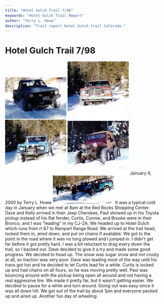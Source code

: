 ```yaml
---
title: "Hotel Gulch Trail 7/98"
keywords: "Hotel Gulch Trail Report"
author: "Terry L. Howe"
description: "Trail report Hotel Gulch trail Colorado."
---
```


# Hotel Gulch Trail 7/98
[![Paul in his Toyota](hotel0001_.jpg)](hotel0001.jpg)
[![Dave and Kelly](hotel0004_.jpg)](hotel0004.jpg)
[![Curtis, Connie, and Brook](hotel0005_.jpg)](hotel0005.jpg)
[![Zach driving my CJ-2A](hotel0007_.jpg)](hotel0007.jpg)
January 9, 2000
by Terry L. Howe
[![Hotel Gulch](hotel0002_.jpg)](hotel0002.jpg)
It was a typical cold day in January when we met at 8am at the Red Rocks
Shopping Center.  Dave and Kelly arrived in their Jeep Cherokee, Paul
showed up in his Toyota pickup instead of his flat fender, Curtis, Connie,
and Brooke were in their Bronco, and I was "leading" in my CJ-2A.
We headed up to Hotel Gulch which runs from rt 67 to Rampart Range Road.
We arrived at the trail head, locked them in, aired down, and put on chains
if available.  We got to the point in the road where it was no long plowed and
I jumped in.  I didn't get far before it got pretty hard.  I was a bit reluctant
to drag every down the trail, so I backed out.  Dave decided to give it a
try and made some good progress.  We decided to head up.
The snow was sugar snow and not crusty at all, so traction was very poor.  Dave
was leading most of the way until his trans got hot and he decided to let
Curtis lead for a while.  Curtis is locked up and had chains on all fours, so
he was moving pretty well.  Paul was bouncing around with the pickup being
open all around and not having a real aggressive tire.
We made it pretty far, but it wasn't getting easier.  We decided to pause for
a while and turn around.  Going out was easy since it was all down hill.  We
got out of the trail by about 1pm and everyone packed up and aired up.  Another
fun day of wheeling.